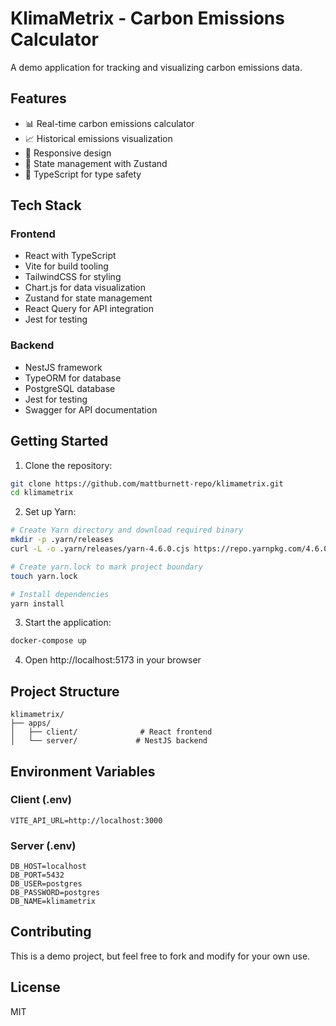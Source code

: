 # KlimaMetrix - Carbon Emissions Calculator

A demo application for tracking and visualizing carbon emissions data.

## Features

- 📊 Real-time carbon emissions calculator
- 📈 Historical emissions visualization
- 📱 Responsive design
- 🔄 State management with Zustand
- 📝 TypeScript for type safety

## Tech Stack

### Frontend
- React with TypeScript
- Vite for build tooling
- TailwindCSS for styling
- Chart.js for data visualization
- Zustand for state management
- React Query for API integration
- Jest for testing

### Backend
- NestJS framework
- TypeORM for database
- PostgreSQL database
- Jest for testing
- Swagger for API documentation

## Getting Started

1. Clone the repository:
```bash
git clone https://github.com/mattburnett-repo/klimametrix.git
cd klimametrix
```

2. Set up Yarn:
```bash
# Create Yarn directory and download required binary
mkdir -p .yarn/releases
curl -L -o .yarn/releases/yarn-4.6.0.cjs https://repo.yarnpkg.com/4.6.0/packages/yarnpkg-cli/bin/yarn.js

# Create yarn.lock to mark project boundary
touch yarn.lock

# Install dependencies
yarn install
```

3. Start the application:
```bash
docker-compose up
```

4. Open http://localhost:5173 in your browser

## Project Structure

```
klimametrix/
├── apps/
│   ├── client/              # React frontend
│   └── server/             # NestJS backend
```

## Environment Variables

### Client (.env)
```
VITE_API_URL=http://localhost:3000
```

### Server (.env)
```
DB_HOST=localhost
DB_PORT=5432
DB_USER=postgres
DB_PASSWORD=postgres
DB_NAME=klimametrix
```

## Contributing

This is a demo project, but feel free to fork and modify for your own use.

## License

MIT 